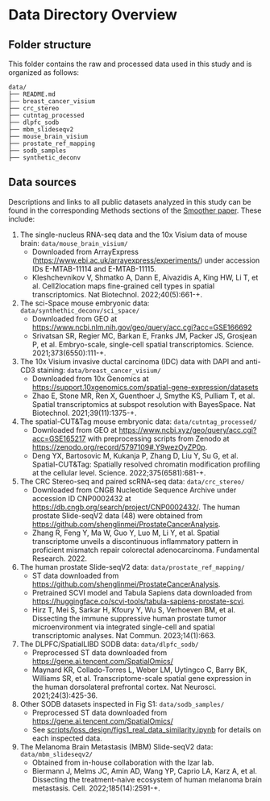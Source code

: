 # Data Directory Overview

## Folder structure
This folder contains the raw and processed data used in this study and is organized as follows:
```
data/
├── README.md
├── breast_cancer_visium
├── crc_stereo
├── cutntag_processed
├── dlpfc_sodb
├── mbm_slideseqv2
├── mouse_brain_visium
├── prostate_ref_mapping
├── sodb_samples
├── synthetic_deconv
```

<!-- All data files can be downloaded from [here](https://dri). -->

## Data sources
Descriptions and links to all public datasets analyzed in this study can be found in the corresponding Methods sections of the [Smoother paper](https://www.biorxiv.org/content/10.1101/2022.10.25.513785v2.full). These include:
1. The single-nucleus RNA-seq data and the 10x Visium data of mouse brain: `data/mouse_brain_visium/`
    - Downloaded from ArrayExpress (https://www.ebi.ac.uk/arrayexpress/experiments/) under accession IDs E-MTAB-11114 and E-MTAB-11115.
    - Kleshchevnikov V, Shmatko A, Dann E, Aivazidis A, King HW, Li T, et al. Cell2location maps fine-grained cell types in spatial transcriptomics. Nat Biotechnol. 2022;40(5):661-+.
2. The sci-Space mouse embryonic data: `data/synthethic_deconv/sci_space/`
    - Downloaded from GEO at https://www.ncbi.nlm.nih.gov/geo/query/acc.cgi?acc=GSE166692
    - Srivatsan SR, Regier MC, Barkan E, Franks JM, Packer JS, Grosjean P, et al. Embryo-scale, single-cell spatial transcriptomics. Science. 2021;373(6550):111-+.
3. The 10x Visium invasive ductal carcinoma (IDC) data with DAPI and anti-CD3 staining: `data/breast_cancer_visium/`
    - Downloaded from 10x Genomics at https://support.10xgenomics.com/spatial-gene-expression/datasets
    - Zhao E, Stone MR, Ren X, Guenthoer J, Smythe KS, Pulliam T, et al. Spatial transcriptomics at subspot resolution with BayesSpace. Nat Biotechnol. 2021;39(11):1375-+.
4. The spatial-CUT&Tag mouse embryonic data: `data/cutntag_processed/`
    - Downloaded from GEO at https://www.ncbi.xyz/geo/query/acc.cgi?acc=GSE165217 with preprocessing scripts from Zenodo at https://zenodo.org/record/5797109#.Y9wezOyZP0p. 
    - Deng YX, Bartosovic M, Kukanja P, Zhang D, Liu Y, Su G, et al. Spatial-CUT&Tag: Spatially resolved chromatin modification profiling at the cellular level. Science. 2022;375(6581):681-+.
5. The CRC Stereo-seq and paired scRNA-seq data: `data/crc_stereo/`
    - Downloaded from CNGB Nucleotide Sequence Archive under accession ID CNP0002432 at https://db.cngb.org/search/project/CNP0002432/. The human prostate Slide-seqV2 data (48) were obtained from https://github.com/shenglinmei/ProstateCancerAnalysis.
    - Zhang R, Feng Y, Ma W, Guo Y, Luo M, Li Y, et al. Spatial transcriptome unveils a discontinuous inflammatory pattern in proficient mismatch repair colorectal adenocarcinoma. Fundamental Research. 2022.
6. The human prostate Slide-seqV2 data: `data/prostate_ref_mapping/`
    - ST data downloaded from https://github.com/shenglinmei/ProstateCancerAnalysis.
    - Pretrained SCVI model and Tabula Sapiens data downloaded from https://huggingface.co/scvi-tools/tabula-sapiens-prostate-scvi.
    - Hirz T, Mei S, Sarkar H, Kfoury Y, Wu S, Verhoeven BM, et al. Dissecting the immune suppressive human prostate tumor microenvironment via integrated single-cell and spatial transcriptomic analyses. Nat Commun. 2023;14(1):663.
7. The DLPFC/SpatialLIBD SODB data: `data/dlpfc_sodb/`
    - Preprocessed ST data downloaded from https://gene.ai.tencent.com/SpatialOmics/
    - Maynard KR, Collado-Torres L, Weber LM, Uytingco C, Barry BK, Williams SR, et al. Transcriptome-scale spatial gene expression in the human dorsolateral prefrontal cortex. Nat Neurosci. 2021;24(3):425-36.
8. Other SODB datasets inspected in Fig S1: `data/sodb_samples/`
    - Preprocessed ST data downloaded from https://gene.ai.tencent.com/SpatialOmics/
    - See [scripts/loss_design/figs1_real_data_similarity.ipynb](../scripts/loss_design/figs1_real_data_similarity.ipynb) for details on each inspected data.
9. The Melanoma Brain Metastasis (MBM) Slide-seqV2 data: `data/mbm_slideseqv2/`
    - Obtained from in-house collaboration with the Izar lab.
    - Biermann J, Melms JC, Amin AD, Wang YP, Caprio LA, Karz A, et al. Dissecting the treatment-naive ecosystem of human melanoma brain metastasis. Cell. 2022;185(14):2591-+.

